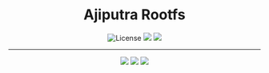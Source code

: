 <div align="center">
  <h1>Ajiputra Rootfs</h1>
</div>

<div align="center">
  <img alt="License" src="https://img.shields.io/github/license/Maizil41/Rootfs?style=for-the-badge&logo=github">
  <a target="_blank" href="https://github.com/ajiputra001/Rootfs/releases"><img src="https://img.shields.io/github/release/ajiputra001/Rootfs?style=for-the-badge&logo=github"></a>
  <a target="_blank" href="https://github.com/ajiputra001/Rootfs/releases"><img src="https://img.shields.io/github/downloads/ajiputra001/Rootfs/total?style=for-the-badge&logo=github"></a>
</div>
<hr/>
<p align="center">
<a href="https://t.me/mutiarawrt"><img src="https://img.shields.io/badge/Telegram--Channel-2CA5E0?style=for-the-badge&logo=telegram&logoColor=white"></a>
<a href="https://www.youtube.com/@mutiara-wrt"><img src="https://img.shields.io/badge/Youtube--Channel-e02c2c?style=for-the-badge&logo=youtube&logoColor=white"></a>
<a href="https://t.me/mutiara_wrt"><img src="https://img.shields.io/badge/Telegram--Groups-2CA5E0?style=for-the-badge&logo=telegram&logoColor=white"></a>
</p>

